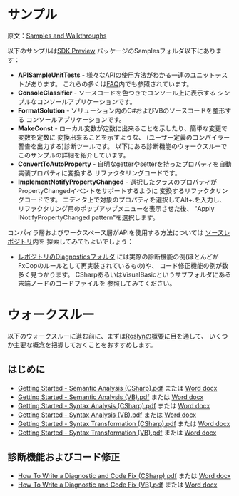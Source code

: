 # サンプル

原文：[Samples and Walkthroughs](http://roslyn.codeplex.com/wikipage?title=Samples)

以下のサンプルは[SDK Preview](http://go.microsoft.com/fwlink/?LinkId=394641)
パッケージのSamplesフォルダ以下にあります：

* **APISampleUnitTests** -
  様々なAPIの使用方法がわかる一連のユニットテストがあります。
  これらの多くは[FAQ](faq.md)内でも参照されています。
* **ConsoleClassifier** -
  ソースコードを色つきでコンソール上に表示する
  シンプルなコンソールアプリケーションです。
* **FormatSolution** -
  ソリューション内のC#およびVBのソースコードを整形する
  コンソールアプリケーションです。
* **MakeConst** -
  ローカル変数が定数に出来ることを示したり、簡単な変更で変数を定数に
  変換出来ることを示すような、
  (ユーザー定義のコンパイラー警告を出力する)診断ツールです。
  以下にある診断機能のウォークスルーでこのサンプルの詳細を紹介しています。
* **ConvertToAutoProperty** -
  自明なgetterやsetterを持ったプロパティを自動実装プロパティに変換する
  リファクタリングコードです。
* **ImplementNotifyPropertyChanged** -
  選択したクラスのプロパティがPropertyChangedイベントをサポートするように
  変換するリファクタリングコードです。
  エディタ上で対象のプロパティを選択してAlt+.を入力し、
  リファクタリング用のポップアップメニューを表示させた後、
  "Apply INotifyPropertyChanged pattern"を選択します。

コンパイラ層およびワークスペース層がAPIを使用する方法については
[ソースレポジトリ](https://roslyn.codeplex.com/SourceControl/latest)内を
探索してみてもよいでしょう：

* [レポジトリのDiagnosticsフォルダ](https://roslyn.codeplex.com/SourceControl/latest#Src/Diagnostics/)
  には実際の診断機能の例(ほとんどがFxCopのルールとして再実装されているもの)や、
  コード修正機能の例が数多く見つかります。
  CSharpあるいはVisualBasicというサブフォルダにある末端ノードのコードファイルを
  参照してみてください。

# ウォークスルー

以下のウォークスルーに進む前に、まずは[Roslynの概要](overview.md)に目を通して、
いくつか主要な概念を把握しておくことをおすすめします。

## はじめに

* [Getting Started - Semantic Analysis (CSharp).pdf](http://www.codeplex.com/Download?ProjectName=roslyn&DownloadId=822179)
  または
  [Word docx](http://www.codeplex.com/Download?ProjectName=roslyn&DownloadId=822178)
* [Getting Started - Semantic Analysis (VB).pdf](http://www.codeplex.com/Download?ProjectName=roslyn&DownloadId=822181)
  または
  [Word docx](http://www.codeplex.com/Download?ProjectName=roslyn&DownloadId=822180)
* [Getting Started - Syntax Analysis (CSharp).pdf](http://www.codeplex.com/Download?ProjectName=roslyn&DownloadId=822183)
  または
  [Word docx](http://www.codeplex.com/Download?ProjectName=roslyn&DownloadId=822182)
* [Getting Started - Syntax Analysis (VB).pdf](http://www.codeplex.com/Download?ProjectName=roslyn&DownloadId=822185)
  または
  [Word docx](http://www.codeplex.com/Download?ProjectName=roslyn&DownloadId=822184)
* [Getting Started - Syntax Transformation (CSharp).pdf](http://www.codeplex.com/Download?ProjectName=roslyn&DownloadId=822187)
  または
  [Word docx](http://www.codeplex.com/Download?ProjectName=roslyn&DownloadId=822186)
* [Getting Started - Syntax Transformation (VB).pdf](http://www.codeplex.com/Download?ProjectName=roslyn&DownloadId=822189)
  または
  [Word docx](http://www.codeplex.com/Download?ProjectName=roslyn&DownloadId=822188)

## 診断機能およびコード修正

* [How To Write a Diagnostic and Code Fix (CSharp).pdf](http://www.codeplex.com/Download?ProjectName=roslyn&DownloadId=822458)
  または
  [Word docx](http://www.codeplex.com/Download?ProjectName=roslyn&DownloadId=822457)
* [How To Write a Diagnostic and Code Fix (VB).pdf](http://www.codeplex.com/Download?ProjectName=roslyn&DownloadId=822460)
  または
  [Word docx](http://www.codeplex.com/Download?ProjectName=roslyn&DownloadId=822459)
